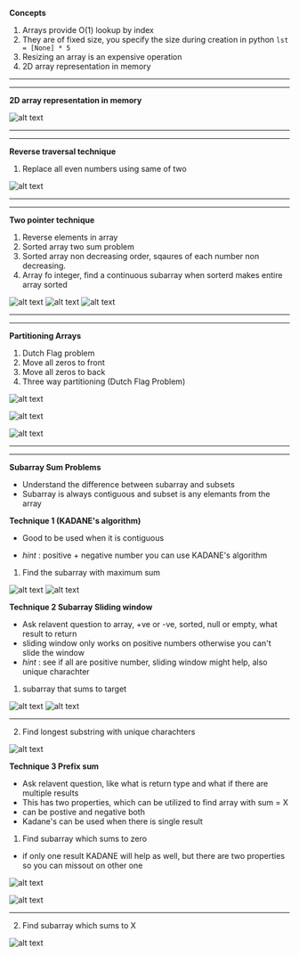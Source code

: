 **Concepts**

1. Arrays provide O(1) lookup by index
2. They are of fixed size, you specify the size during creation in python `lst = [None] * 5`
3. Resizing an array is an expensive operation
4. 2D array representation in memory

----
----
**2D array representation in memory**

![alt text](images/2d_representation.png "Title")

----
----

**Reverse traversal technique**
1. Replace all even numbers using same of two

![alt text](reverse_traversal.png "Title")

----
----

**Two pointer technique**
1. Reverse elements in array
2. Sorted array two sum problem
3. Sorted array non decreasing order, sqaures of each number non decreasing. 
4. Array fo integer, find a continuous subarray when sorterd makes entire array sorted


![alt text](traverse_both_ends.png "Title")
![alt text](sorted_array_squares.png "Title")
![alt text](find_subarray_which_makes_Array_sorted.png "Title")

----
----
**Partitioning Arrays**
1. Dutch Flag problem
2. Move all zeros to front
3. Move all zeros to back
4. Three way partitioning (Dutch Flag Problem)

![alt text](partition1.png "Title")

![alt text](partition2.png "Title")

![alt text](partition3.png "Title")


----
----
**Subarray Sum Problems**
- Understand the difference between subarray and subsets
- Subarray is always contiguous and subset is any elemants from the array

**Technique 1 (KADANE's algorithm)**
- Good to be used when it is contiguous

- *hint* : positive + negative number you can use KADANE's algorithm

1. Find the subarray with maximum sum 

![alt text](Kadane's_explaination.png "Title")
![alt text](Subarray_sum_kadanes.png "Title")

**Technique 2 Subarray Sliding window**
- Ask relavent question to array, +ve or -ve, sorted, null or empty, what result to return 
- sliding window only works on positive numbers otherwise you can't slide the window
- *hint* : see if all are positive number, sliding window might help, also unique charachter

1. subarray that sums to target

![alt text](sliding_window_1.png "Title")
![alt text](sliding_window_2.png "Title")

----

2. Find longest substring with unique charachters

![alt text](sliding_window_3.png "Title")


**Technique 3 Prefix sum**

- Ask relavent question, like what is return type and what if there are multiple results
- This has two properties, which can be utilized to find array with sum = X
- can be postive and negative both
- Kadane's can be used when there is single result

1. Find subarray which sums to zero

- if only one result KADANE will help as well, but there are two properties so you can missout on other one

![alt text](prefix_sum_1.png "Title")

![alt text](prefix_sum_2.png "Title")

----

2. Find subarray which sums to X

![alt text](prefix_sum_3.png "Title")